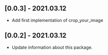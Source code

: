 ## [0.0.3] - 2021.03.12

* Add first implementation of crop_your_image

## [0.0.2] - 2021.03.12

* Update information about this package.
